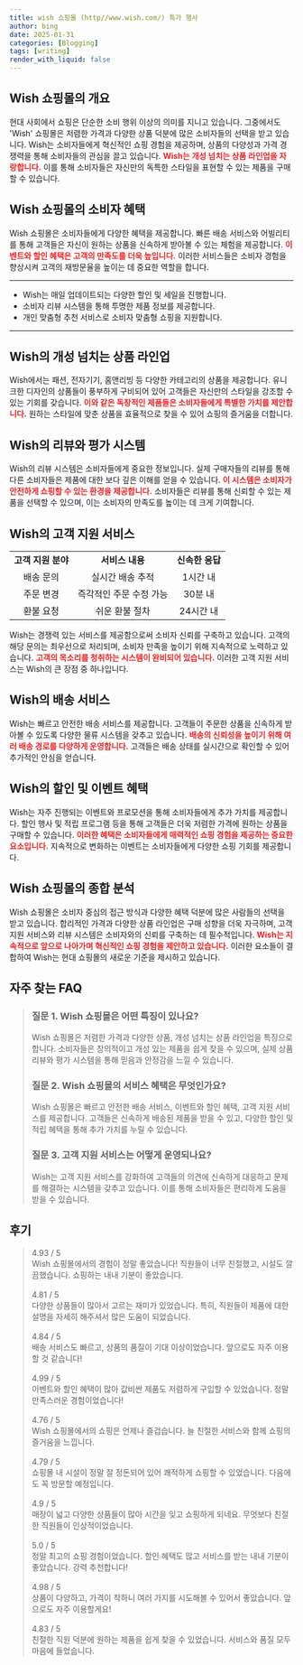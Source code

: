 ```yaml
---
title: wish 쇼핑몰 (http//www.wish.com/) 특가 행사
author: bing
date: 2025-01-31
categories: [Blogging]
tags: [writing]
render_with_liquid: false
---
```



<h2 id='쇼핑몰_소개'>Wish 쇼핑몰의 개요</h2>

<p>현대 사회에서 쇼핑은 단순한 소비 행위 이상의 의미를 지니고 있습니다. 그중에서도 'Wish' 쇼핑몰은 저렴한 가격과 다양한 상품 덕분에 많은 소비자들의 선택을 받고 있습니다. Wish는 소비자들에게 혁신적인 쇼핑 경험을 제공하며, 상품의 다양성과 가격 경쟁력을 통해 소비자들의 관심을 끌고 있습니다. <b><span style="color: #ee2323;">Wish는 개성 넘치는 상품 라인업을 자랑합니다.</span></b> 이를 통해 소비자들은 자신만의 독특한 스타일을 표현할 수 있는 제품을 구매할 수 있습니다.</p>

<h2 id='소비자_혜택'>Wish 쇼핑몰의 소비자 혜택</h2>

<p>Wish 쇼핑몰은 소비자들에게 다양한 혜택을 제공합니다. 빠른 배송 서비스와 어빌리티를 통해 고객들은 자신이 원하는 상품을 신속하게 받아볼 수 있는 체험을 제공합니다. <b><span style="color: #ee2323;">이벤트와 할인 혜택은 고객의 만족도를 더욱 높입니다.</span></b> 이러한 서비스들은 소비자 경험을 향상시켜 고객의 재방문율을 높이는 데 중요한 역할을 합니다.</p>

<hr />

<ul>
    <li>Wish는 매일 업데이트되는 다양한 할인 및 세일을 진행합니다.</li>
    <li>소비자 리뷰 시스템을 통해 투명한 제품 정보를 제공합니다.</li>
    <li>개인 맞춤형 추천 서비스로 소비자 맞춤형 쇼핑을 지원합니다.</li>
</ul>

<hr />

<h2 id='상품_라인업'>Wish의 개성 넘치는 상품 라인업</h2>

<p>Wish에서는 패션, 전자기기, 홈앤리빙 등 다양한 카테고리의 상품을 제공합니다. 유니크한 디자인의 상품들이 풍부하게 구비되어 있어 고객들은 자신만의 스타일을 강조할 수 있는 기회를 갖습니다. <b><span style="color: #ee2323;">이와 같은 독창적인 제품들은 소비자들에게 특별한 가치를 제안합니다.</span></b> 원하는 스타일에 맞춘 상품을 효율적으로 찾을 수 있어 쇼핑의 즐거움을 더합니다.</p>

<h2 id='리뷰_시스템'>Wish의 리뷰와 평가 시스템</h2>

<p>Wish의 리뷰 시스템은 소비자들에게 중요한 정보입니다. 실제 구매자들의 리뷰를 통해 다른 소비자들은 제품에 대한 보다 깊은 이해를 얻을 수 있습니다. <b><span style="color: #ee2323;">이 시스템은 소비자가 안전하게 쇼핑할 수 있는 환경을 제공합니다.</span></b> 소비자들은 리뷰를 통해 신뢰할 수 있는 제품을 선택할 수 있으며, 이는 소비자의 만족도를 높이는 데 크게 기여합니다.</p>

<h2 id='고객_지원_서비스'>Wish의 고객 지원 서비스</h2>

<table>
    <tr>
        <td style="text-align: center; height: 17px;"><b>고객 지원 분야</b></td>
        <td style="text-align: center; height: 17px;"><b>서비스 내용</b></td>
        <td style="text-align: center; height: 17px;"><b>신속한 응답</b></td>
    </tr>
    <tr>
        <td style="text-align: center; height: 17px;">배송 문의</td>
        <td style="text-align: center; height: 17px;">실시간 배송 추적</td>
        <td style="text-align: center; height: 17px;">1시간 내</td>
    </tr>
    <tr>
        <td style="text-align: center; height: 17px;">주문 변경</td>
        <td style="text-align: center; height: 17px;">즉각적인 주문 수정 가능</td>
        <td style="text-align: center; height: 17px;">30분 내</td>
    </tr>
    <tr>
        <td style="text-align: center; height: 17px;">환불 요청</td>
        <td style="text-align: center; height: 17px;">쉬운 환불 절차</td>
        <td style="text-align: center; height: 17px;">24시간 내</td>
    </tr>
</table>

<p>Wish는 경쟁력 있는 서비스를 제공함으로써 소비자 신뢰를 구축하고 있습니다. 고객의 해당 문의는 최우선으로 처리되며, 소비자 만족을 높이기 위해 지속적으로 노력하고 있습니다. <b><span style="color: #ee2323;">고객의 목소리를 청취하는 시스템이 완비되어 있습니다.</span></b> 이러한 고객 지원 서비스는 Wish의 큰 장점 중 하나입니다.</p>

<h2 id='배송_서비스'>Wish의 배송 서비스</h2>

<p>Wish는 빠르고 안전한 배송 서비스를 제공합니다. 고객들이 주문한 상품을 신속하게 받아볼 수 있도록 다양한 물류 시스템을 갖추고 있습니다. <b><span style="color: #ee2323;">배송의 신뢰성을 높이기 위해 여러 배송 경로를 다양하게 운영합니다.</span></b> 고객들은 배송 상태를 실시간으로 확인할 수 있어 추가적인 안심을 얻습니다.</p>

<h2 id='할인_혜택'>Wish의 할인 및 이벤트 혜택</h2>

<p>Wish는 자주 진행되는 이벤트와 프로모션을 통해 소비자들에게 추가 가치를 제공합니다. 할인 행사 및 적립 프로그램 등을 통해 고객들은 더욱 저렴한 가격에 원하는 상품을 구매할 수 있습니다. <b><span style="color: #ee2323;">이러한 혜택은 소비자들에게 매력적인 쇼핑 경험을 제공하는 중요한 요소입니다.</span></b> 지속적으로 변화하는 이벤트는 소비자들에게 다양한 쇼핑 기회를 제공합니다.</p>

<h2 id='종합_정리'>Wish 쇼핑몰의 종합 분석</h2>

<p>Wish 쇼핑몰은 소비자 중심의 접근 방식과 다양한 혜택 덕분에 많은 사람들의 선택을 받고 있습니다. 합리적인 가격과 다양한 상품 라인업은 구매 성향을 더욱 자극하며, 고객 지원 서비스와 리뷰 시스템은 소비자와의 신뢰를 구축하는 데 필수적입니다. <b><span style="color: #ee2323;">Wish는 지속적으로 앞으로 나아가며 혁신적인 쇼핑 경험을 제안하고 있습니다.</span></b> 이러한 요소들이 결합하여 Wish는 현대 쇼핑몰의 새로운 기준을 제시하고 있습니다.</p>


<h2 id='자주_찾는_FAQ'>자주 찾는 FAQ</h2>
<div itemscope="" itemtype="https://schema.org/FAQPage"> 
<blockquote> 
<div itemscope="" itemprop="mainEntity" itemtype="https://schema.org/Question"> 
<h3 itemprop="name">질문 1. Wish 쇼핑몰은 어떤 특징이 있나요?</h3> 
<div itemscope="" itemprop="acceptedAnswer" itemtype="https://schema.org/Answer"> 
<span itemprop="text"> 
<p>Wish 쇼핑몰은 저렴한 가격과 다양한 상품, 개성 넘치는 상품 라인업을 특징으로 합니다. 소비자들은 창의적이고 개성 있는 제품을 쉽게 찾을 수 있으며, 실제 상품 리뷰와 평가 시스템을 통해 믿음과 안정감을 느낄 수 있습니다.</p> 
</span> 
</div> 
</div> 
<div itemscope="" itemprop="mainEntity" itemtype="https://schema.org/Question"> 
<h3 itemprop="name">질문 2. Wish 쇼핑몰의 서비스 혜택은 무엇인가요?</h3> 
<div itemscope="" itemprop="acceptedAnswer" itemtype="https://schema.org/Answer"> 
<span itemprop="text"> 
<p>Wish 쇼핑몰은 빠르고 안전한 배송 서비스, 이벤트와 할인 혜택, 고객 지원 서비스를 제공합니다. 고객들은 신속하게 배송된 제품을 받을 수 있고, 다양한 할인 및 적립 혜택을 통해 추가 가치를 누릴 수 있습니다.</p> 
</span> 
</div> 
</div> 
<div itemscope="" itemprop="mainEntity" itemtype="https://schema.org/Question"> 
<h3 itemprop="name">질문 3. 고객 지원 서비스는 어떻게 운영되나요?</h3> 
<div itemscope="" itemprop="acceptedAnswer" itemtype="https://schema.org/Answer"> 
<span itemprop="text"> 
<p>Wish는 고객 지원 서비스를 강화하여 고객들의 의견에 신속하게 대응하고 문제를 해결하는 시스템을 갖추고 있습니다. 이를 통해 소비자들은 편리하게 도움을 받을 수 있습니다.</p> 
</span> 
</div> 
</div> 
</blockquote> 
</div>
<h2 id='후기'>후기</h2>
<div itemscope itemtype="https://schema.org/Product">
  <blockquote>
  <div itemprop="review" itemscope itemtype="https://schema.org/Review">
      <div itemprop="reviewRating" itemscope itemtype="https://schema.org/Rating"> <span itemprop="ratingValue">4.93</span> / <span itemprop="bestRating">5</span> </div>
      <span itemprop="reviewBody">Wish 쇼핑몰에서의 경험이 정말 좋았습니다! 직원들이 너무 친절했고, 시설도 깔끔했습니다. 쇼핑하는 내내 기분이 좋았습니다.</span>
  </div>
  <br>
  <div itemprop="review" itemscope itemtype="https://schema.org/Review">
      <div itemprop="reviewRating" itemscope itemtype="https://schema.org/Rating"> <span itemprop="ratingValue">4.81</span> / <span itemprop="bestRating">5</span> </div>
      <span itemprop="reviewBody">다양한 상품들이 많아서 고르는 재미가 있었습니다. 특히, 직원들이 제품에 대한 설명을 자세히 해주셔서 많은 도움이 되었습니다.</span>
  </div>
  <br>
  <div itemprop="review" itemscope itemtype="https://schema.org/Review">
      <div itemprop="reviewRating" itemscope itemtype="https://schema.org/Rating"> <span itemprop="ratingValue">4.84</span> / <span itemprop="bestRating">5</span> </div>
      <span itemprop="reviewBody">배송 서비스도 빠르고, 상품의 품질이 기대 이상이었습니다. 앞으로도 자주 이용할 것 같습니다!</span>
  </div>
  <br>
  <div itemprop="review" itemscope itemtype="https://schema.org/Review">
      <div itemprop="reviewRating" itemscope itemtype="https://schema.org/Rating"> <span itemprop="ratingValue">4.99</span> / <span itemprop="bestRating">5</span> </div>
      <span itemprop="reviewBody">이벤트와 할인 혜택이 많아 값비싼 제품도 저렴하게 구입할 수 있었습니다. 정말 만족스러운 경험이었습니다!</span>
  </div>
  <br>
  <div itemprop="review" itemscope itemtype="https://schema.org/Review">
      <div itemprop="reviewRating" itemscope itemtype="https://schema.org/Rating"> <span itemprop="ratingValue">4.76</span> / <span itemprop="bestRating">5</span> </div>
      <span itemprop="reviewBody">Wish 쇼핑몰에서의 쇼핑은 언제나 즐겁습니다. 늘 친절한 서비스와 함께 쇼핑의 즐거움을 느낍니다.</span>
  </div>
  <br>
  <div itemprop="review" itemscope itemtype="https://schema.org/Review">
      <div itemprop="reviewRating" itemscope itemtype="https://schema.org/Rating"> <span itemprop="ratingValue">4.79</span> / <span itemprop="bestRating">5</span> </div>
      <span itemprop="reviewBody">쇼핑몰 내 시설이 정말 잘 정돈되어 있어 쾌적하게 쇼핑할 수 있었습니다. 다음에도 꼭 방문할 예정입니다.</span>
  </div>
  <br>
  <div itemprop="review" itemscope itemtype="https://schema.org/Review">
      <div itemprop="reviewRating" itemscope itemtype="https://schema.org/Rating"> <span itemprop="ratingValue">4.9</span> / <span itemprop="bestRating">5</span> </div>
      <span itemprop="reviewBody">매장이 넓고 다양한 상품들이 많아 시간을 잊고 쇼핑하게 되네요. 무엇보다 친절한 직원들이 인상적이었습니다.</span>
  </div>
  <br>
  <div itemprop="review" itemscope itemtype="https://schema.org/Review">
      <div itemprop="reviewRating" itemscope itemtype="https://schema.org/Rating"> <span itemprop="ratingValue">5.0</span> / <span itemprop="bestRating">5</span> </div>
      <span itemprop="reviewBody">정말 최고의 쇼핑 경험이었습니다. 할인 혜택도 많고 서비스를 받는 내내 기분이 좋았습니다. 강력 추천합니다!</span>
  </div>
  <br>
  <div itemprop="review" itemscope itemtype="https://schema.org/Review">
      <div itemprop="reviewRating" itemscope itemtype="https://schema.org/Rating"> <span itemprop="ratingValue">4.98</span> / <span itemprop="bestRating">5</span> </div>
      <span itemprop="reviewBody">상품이 다양하고, 가격이 착하니 여러 가지를 시도해볼 수 있어서 좋았습니다. 앞으로도 자주 이용할게요!</span>
  </div>
  <br>
  <div itemprop="review" itemscope itemtype="https://schema.org/Review">
      <div itemprop="reviewRating" itemscope itemtype="https://schema.org/Rating"> <span itemprop="ratingValue">4.83</span> / <span itemprop="bestRating">5</span> </div>
      <span itemprop="reviewBody">친절한 직원 덕분에 원하는 제품을 쉽게 찾을 수 있었습니다. 서비스와 품질 모두 마음에 들었습니다.</span>
  </div>
  </blockquote>
</div>
